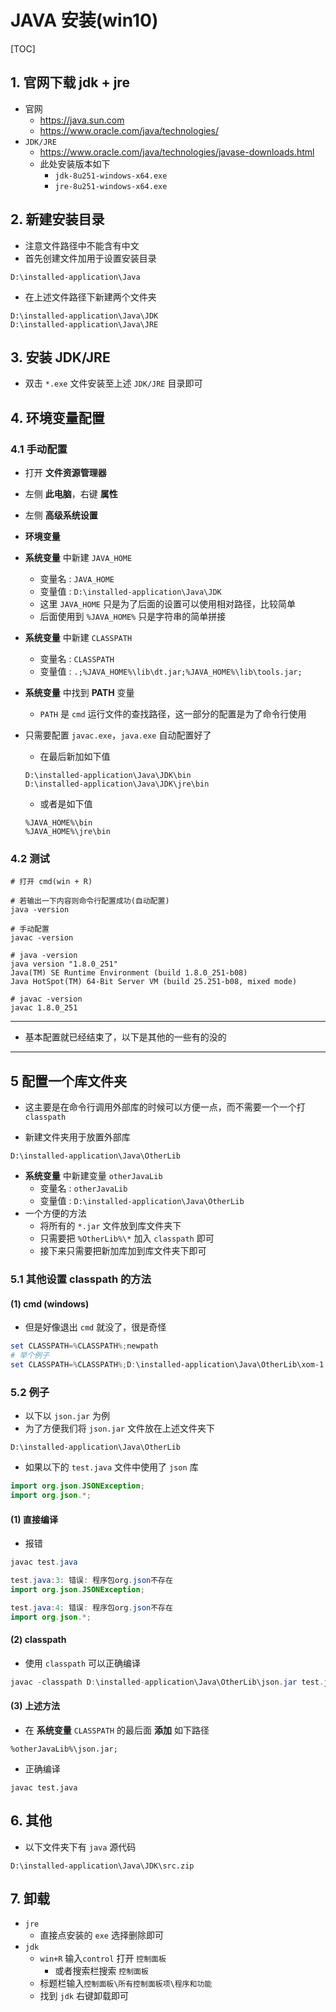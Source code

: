 # JAVA 安装(win10)

[TOC]

## 1. 官网下载 jdk + jre

+ 官网
    + https://java.sun.com
    + https://www.oracle.com/java/technologies/
+ `JDK/JRE`
    +  https://www.oracle.com/java/technologies/javase-downloads.html
    + 此处安装版本如下
        +  `jdk-8u251-windows-x64.exe`
        +  `jre-8u251-windows-x64.exe`



## 2. 新建安装目录

+ 注意文件路径中不能含有中文
+ 首先创建文件加用于设置安装目录

```shell
D:\installed-application\Java
```

+ 在上述文件路径下新建两个文件夹

```shell
D:\installed-application\Java\JDK
D:\installed-application\Java\JRE
```





## 3. 安装 JDK/JRE

+ 双击 `*.exe` 文件安装至上述 `JDK/JRE` 目录即可



## 4. 环境变量配置

### 4.1 手动配置

+ 打开 **文件资源管理器**
+ 左侧 **此电脑**，右键 **属性**
+ 左侧 **高级系统设置**
+ **环境变量**
+ **系统变量** 中新建 `JAVA_HOME`
    + 变量名 : `JAVA_HOME`
    + 变量值 : `D:\installed-application\Java\JDK`
    + 这里 `JAVA_HOME` 只是为了后面的设置可以使用相对路径，比较简单
    + 后面使用到 `%JAVA_HOME%` 只是字符串的简单拼接
+ **系统变量** 中新建 `CLASSPATH`

    + 变量名 : `CLASSPATH`
    + 变量值 : `.;%JAVA_HOME%\lib\dt.jar;%JAVA_HOME%\lib\tools.jar;`

+ **系统变量** 中找到 **PATH** 变量

    + `PATH` 是 `cmd` 运行文件的查找路径，这一部分的配置是为了命令行使用
+ 只需要配置 `javac.exe`，`java.exe` 自动配置好了
    + 在最后新加如下值

    ```shell
    D:\installed-application\Java\JDK\bin
    D:\installed-application\Java\JDK\jre\bin
    ```

    + 或者是如下值

    ```shell
    %JAVA_HOME%\bin
    %JAVA_HOME%\jre\bin
    ```



### 4.2 测试

```shell
# 打开 cmd(win + R)

# 若输出一下内容则命令行配置成功(自动配置)
java -version

# 手动配置
javac -version
```

```shell
# java -version
java version "1.8.0_251"
Java(TM) SE Runtime Environment (build 1.8.0_251-b08)
Java HotSpot(TM) 64-Bit Server VM (build 25.251-b08, mixed mode)

# javac -version
javac 1.8.0_251
```



---

+ 基本配置就已经结束了，以下是其他的一些有的没的

---



## 5 配置一个库文件夹

+ 这主要是在命令行调用外部库的时候可以方便一点，而不需要一个一个打 `classpath`

+ 新建文件夹用于放置外部库

```shell
D:\installed-application\Java\OtherLib
```

+ **系统变量** 中新建变量 `otherJavaLib`
    + 变量名 : `otherJavaLib`
    + 变量值 : `D:\installed-application\Java\OtherLib`
+ 一个方便的方法
    + 将所有的 `*.jar` 文件放到库文件夹下
    + 只需要把 `%OtherLib%\*` 加入 `classpath` 即可
    + 接下来只需要把新加库加到库文件夹下即可



### 5.1 其他设置 classpath 的方法

#### (1) cmd (windows)

+ 但是好像退出 `cmd` 就没了，很是奇怪

```powershell
set CLASSPATH=%CLASSPATH%;newpath
# 举个例子
set CLASSPATH=%CLASSPATH%;D:\installed-application\Java\OtherLib\xom-1.3.5.jar
```



### 5.2 例子

+ 以下以 `json.jar` 为例
+ 为了方便我们将 `json.jar` 文件放在上述文件夹下

```shell
D:\installed-application\Java\OtherLib
```

+ 如果以下的 `test.java`  文件中使用了 `json` 库

```java
import org.json.JSONException;
import org.json.*;
```

#### (1) 直接编译

+ 报错

```java
javac test.java

test.java:3: 错误: 程序包org.json不存在
import org.json.JSONException;

test.java:4: 错误: 程序包org.json不存在
import org.json.*;
```

#### (2) classpath

+ 使用 `classpath` 可以正确编译

```java
javac -classpath D:\installed-application\Java\OtherLib\json.jar test.java
```



#### (3) 上述方法

+ 在 **系统变量** `CLASSPATH` 的最后面 **添加** 如下路径

```shell
%otherJavaLib%\json.jar;
```

+ 正确编译

```shell
javac test.java
```



## 6. 其他

+ 以下文件夹下有 `java` 源代码

```shell
D:\installed-application\Java\JDK\src.zip
```



## 7. 卸载

+ `jre`
    + 直接点安装的 `exe` 选择删除即可
+ `jdk`
    +  `win+R` 输入`control` 打开 `控制面板`
        + 或者搜索栏搜索 `控制面板`
    + 标题栏输入`控制面板\所有控制面板项\程序和功能`
    + 找到 `jdk` 右键卸载即可